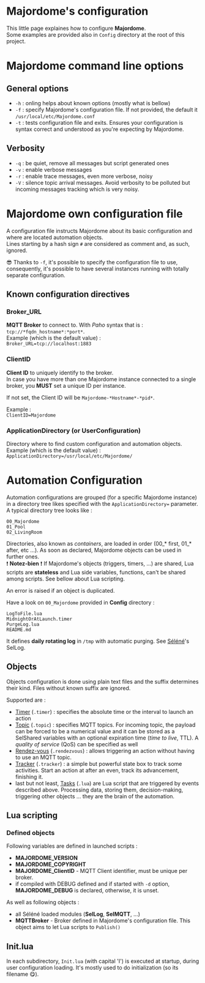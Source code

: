 Majordome's configuration
=========================

This little page explaines how to configure **Majordome**.<br>
Some examples are provided also in `Config` directory at the root of this project.

# Majordome command line options

## General options
- `-h` : onling helps about known options (mostly what is bellow)
- `-f` : specify Majordome's configuration file. If not provided, the default it `/usr/local/etc/Majordome.conf`
- `-t` : tests configuration file and exits. Ensures your configuration is syntax correct and understood as you're expecting by Majordome.

## Verbosity
- `-q` : be quiet, remove all messages but script generated ones
- `-v` : enable verbose messages
- `-r` : enable trace messages, even more verbose, noisy
- `-V` : silence topic arrival messages. Avoid verbosity to be polluted but incoming messages tracking which is very noisy.

# Majordome own configuration file

A configuration file instructs Majordome about its basic configuration and where are located automation objects.<br>
Lines starting by a hash sign `#` are considered as comment and, as such, ignored.

:sunglasses: Thanks to `-f`, it's possible to specify the configuration file to use, consequently, it's possible to have several instances running with totally separate configuration.

## Known configuration directives
### Broker_URL
**MQTT Broker** to connect to. With *Paho* syntax that is : `tcp://*fqdn_hostname*:*port*`.<br>
Example (which is the default value) :<br>
`Broker_URL=tcp://localhost:1883`

### ClientID
**Client ID** to uniquely identify to the broker.<br> In case you have more than one Majordome instance connected to a single broker, you **MUST** set a unique ID per instance.

If not set, the Client ID will be `Majordome-*Hostname*-*pid*`.

Example :<br>
`ClientID=Majordome`

### ApplicationDirectory (or UserConfiguration)
Directory where to find custom configuration and automation objects.<br>
Example (which is the default value) :<br>
`ApplicationDirectory=/usr/local/etc/Majordome/`

# Automation Configuration

Automation configurations are grouped (for a specific Majordome instance) in a directory tree likes specified with the `ApplicationDirectory=` parameter. A typical directory tree looks like :
```
00_Majordome
01_Pool
02_LivingRoom
```

Directories, also known as *containers*, are loaded in order (00_* first, 01_* after, etc ...). As soon as declared, Majordome objects can be used in further ones.<br>
:exclamation: **Notez-bien** :exclamation: If Majordome's objects (triggers, timers, ...) are shared, Lua scripts are **stateless** and Lua side variables, functions, can't be shared among scripts. See bellow about Lua scripting.

An error is raised if an object is duplicated.

Have a look on `00_Majordome` provided in **Config** directory : 
```
LogToFile.lua
MidnightOrAtLaunch.timer
PurgeLog.lua
README.md
```
It defines **daily rotating log** in `/tmp` with automatic purging. See [Séléné](https://github.com/destroyedlolo/Selene)'s SelLog.

## Objects
Objects configuration is done using plain text files and the suffix determines their kind. Files without known suffix are ignored.

Supported are :
- [Timer](timer.md) (`.timer`) : specifies the absolute time or the interval to launch an action
- [Topic](tipic.md) (`.topic`) :  specifies MQTT topics. For incoming topic, the payload can be forced to be a numerical value and it can be stored as a SelShared variables with an optional expiration time (*time to live*, TTL). A *quality of service* (QoS) can be specified as well
- [Rendez-vous](rendezvous.md) (`.rendezvous`) : allows triggering an action without having to use an MQTT topic.
- [Tracker](tracker.md) (`.tracker`) : a simple but powerful state box to track some activities. Start an action at after an even, track its advancement, finishing it.
- last but not least, [Tasks](Task(lua).md)  (`.lua`) are Lua script that are triggered by events described above. Processing data, storing them, decision-making, triggering other objects ... they are the brain of the automation.

## Lua scripting

### Defined objects

Following variables are defined in launched scripts :
- **MAJORDOME_VERSION**
- **MAJORDOME_COPYRIGHT**
- **MAJORDOME_ClientID** - MQTT Client identifier, must be unique per broker.
- if compiled with DEBUG defined and if started with `-d` option, **MAJORDOME_DEBUG** is declared, otherwise, it is unset.

As well as following objects :
- all Séléné loaded modules (**SelLog**, **SelMQTT**, ...)
- **MQTTBroker** - Broker defined in Majordome's configuration file. This object aims to let Lua scripts to `Publish()` 

## Init.lua
In each subdirectory, `Init.lua` (with capital 'I') is executed at startup, during user configuration loading. It's mostly used to do initialization (so its filename :yum:).


